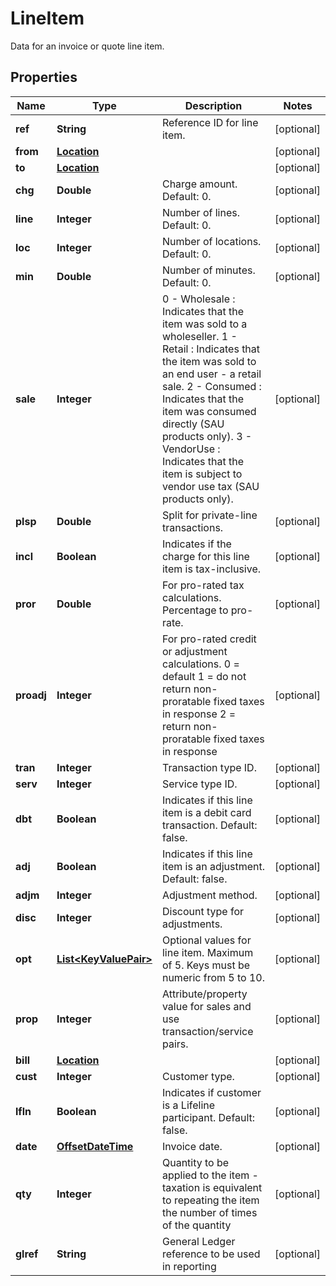 

# LineItem

Data for an invoice or quote line item.
## Properties

Name | Type | Description | Notes
------------ | ------------- | ------------- | -------------
**ref** | **String** | Reference ID for line item. |  [optional]
**from** | [**Location**](Location.md) |  |  [optional]
**to** | [**Location**](Location.md) |  |  [optional]
**chg** | **Double** | Charge amount.  Default: 0. |  [optional]
**line** | **Integer** | Number of lines.  Default: 0. |  [optional]
**loc** | **Integer** | Number of locations.  Default: 0. |  [optional]
**min** | **Double** | Number of minutes.  Default: 0. |  [optional]
**sale** | **Integer** | 0 - Wholesale : Indicates that the item was sold to a wholeseller.  1 - Retail : Indicates that the item was sold to an end user - a retail sale.  2 - Consumed : Indicates that the item was consumed directly (SAU products only).  3 - VendorUse : Indicates that the item is subject to vendor use tax (SAU products only). |  [optional]
**plsp** | **Double** | Split for private-line transactions. |  [optional]
**incl** | **Boolean** | Indicates if the charge for this line item is tax-inclusive. |  [optional]
**pror** | **Double** | For pro-rated tax calculations. Percentage to pro-rate. |  [optional]
**proadj** | **Integer** | For pro-rated credit or adjustment calculations.  0 &#x3D; default  1 &#x3D; do not return non-proratable fixed taxes in response  2 &#x3D; return non-proratable fixed taxes in response |  [optional]
**tran** | **Integer** | Transaction type ID. |  [optional]
**serv** | **Integer** | Service type ID. |  [optional]
**dbt** | **Boolean** | Indicates if this line item is a debit card transaction.  Default: false. |  [optional]
**adj** | **Boolean** | Indicates if this line item is an adjustment.  Default: false. |  [optional]
**adjm** | **Integer** | Adjustment method. |  [optional]
**disc** | **Integer** | Discount type for adjustments. |  [optional]
**opt** | [**List&lt;KeyValuePair&gt;**](KeyValuePair.md) | Optional values for line item. Maximum of 5. Keys must be numeric from 5 to 10. |  [optional]
**prop** | **Integer** | Attribute/property value for sales and use transaction/service pairs. |  [optional]
**bill** | [**Location**](Location.md) |  |  [optional]
**cust** | **Integer** | Customer type. |  [optional]
**lfln** | **Boolean** | Indicates if customer is a Lifeline participant.  Default: false. |  [optional]
**date** | [**OffsetDateTime**](OffsetDateTime.md) | Invoice date. |  [optional]
**qty** | **Integer** | Quantity to be applied to the item - taxation is equivalent to repeating the item the number of times of the quantity |  [optional]
**glref** | **String** | General Ledger reference to be used in reporting |  [optional]




